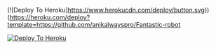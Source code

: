 [![Deploy To Heroku]https://www.herokucdn.com/deploy/button.svg))(https://heroku.com/deploy?template=https://github.com/anikalwayspro/Fantastic-robot



[![Deploy To Heroku](https://www.herokucdn.com/deploy/button.svg)](https://heroku.com/deploy?template=Fantastic-robot)
